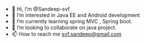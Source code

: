 - 👋 Hi, I’m @Sandeep-svf
- 👀 I’m interested in  Java EE and Android development
- 🌱 I’m currently learning spring MVC , Spring boot.
- 💞️ I’m looking to collaborate on java project.
- 📫 How to reach me svf.sandeep@gmail.com

<!---
Sandeep-svf/Sandeep-svf is a ✨ special ✨ repository because its `README.md` (this file) appears on your GitHub profile.
You can click the Preview link to take a look at your changes.
--->
